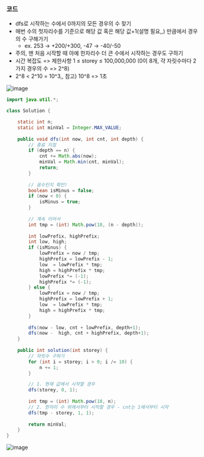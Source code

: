 ### 코드

- dfs로 시작하는 수에서 0까지의 모든  경우의 수 찾기
- 매번 수의 첫자리수를 기준으로 해당 값 혹은 해당 값+1(설명 필요,,) 만큼에서 경우의 수 구해가기
  - ex. 253 -> +200/+300, -47 -> -40/-50
- 주의, 맨 처음 시작할 때 아예 한자리수 더 큰 수에서 시작하는 경우도 구하기
- 시간 복잡도 => 제한사항 1 ≤ storey ≤ 100,000,000 (0이 8개, 갹 자릿수마다 2가지 경우의 수 => 2^8)
- 2^8 < 2^10 = 10^3,, 참고) 10^8 => 1초

![image](https://github.com/Morning-Algorithm-Study-2023/Algorithm/assets/77563814/77107270-c307-4446-9c78-74777524c2fc)



```java
import java.util.*;

class Solution {

    static int n;
    static int minVal = Integer.MAX_VALUE;
    
    public void dfs(int now, int cnt, int depth) {
        // 종료 지점
        if (depth == n) {
            cnt += Math.abs(now);
            minVal = Math.min(cnt, minVal);            
            return;
        }
        
        // 음수인지 확인!
        boolean isMinus = false;
        if (now < 0) {
            isMinus = true;
        }
        
        // 계속 이어서
        int tmp = (int) Math.pow(10, (n - depth));
            
        int lowPrefix, highPrefix;
        int low, high;
        if (isMinus) {
            lowPrefix = now / tmp;
            highPrefix = lowPrefix - 1;
            low  = lowPrefix * tmp;
            high = highPrefix * tmp;
            lowPrefix *= (-1);
            highPrefix *= (-1);
        } else {
            lowPrefix = now / tmp;
            highPrefix = lowPrefix + 1;
            low  = lowPrefix * tmp;
            high = highPrefix * tmp;
        }
        
        dfs(now - low, cnt + lowPrefix, depth+1);
        dfs(now -  high, cnt + highPrefix, depth+1);
    }
    
    public int solution(int storey) {
        // 자릿수 구하기
        for (int i = storey; i > 0; i /= 10) {
            n += 1;
        }

        // 1. 현재 값에서 시작할 경우
        dfs(storey, 0, 1);
        
        int tmp = (int) Math.pow(10, n);
        // 2. 한자리 수 위에서부터 시작할 경우 - cnt는 1에서부터 시작
        dfs(tmp - storey, 1, 1);
        
        return minVal;
    }
}
```


![image](https://github.com/Morning-Algorithm-Study-2023/Algorithm/assets/77563814/287b7cae-eb5a-4b23-9b6b-592a479fcf97)
